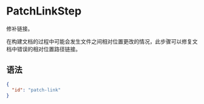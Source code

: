 # PatchLinkStep  

修补链接。  

在构建文档的过程中可能会发生文件之间相对位置更改的情况，此步骤可以修复文档中错误的相对位置路径链接。

## 语法  

```json
{
  "id": "patch-link"
}
```
